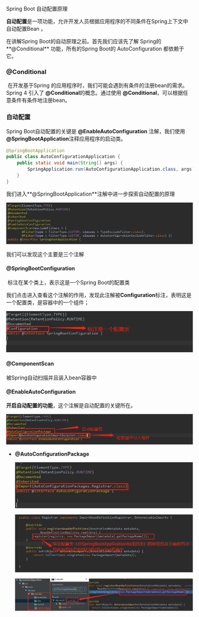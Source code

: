 Spring Boot 自动配置原理

 **自动配置**是一项功能，允许开发人员根据应用程序的不同条件在Spring上下文中自动配置Bean 。

 在讲解Spring Boot的自动原理之前。首先我们应该先了解 Spring的**@Conditional** 功能，所有的Spring Boot的 AutoConfiguration 都依赖于它。

### **@Conditional** 

​	在开发基于Spring 的应用程序时，我们可能会遇到有条件的注册bean的需求。Spring 4 引入了 **@Conditional**的概念。通过使用 **@Conditional**，可以根据任意条件有条件地注册bean。 



### 自动配置

Spring Boot自动配置的关键是 **@EnableAutoConfiguration** 注解，我们使用 **@SpringBootApplication**注释应用程序的启动类。

```java
@SpringBootApplication
public class AutoConfigurationApplication {
    public static void main(String[] args) {
        SpringApplication.run(AutoConfigurationApplication.class, args);
    }
}
```

我们进入**@SpringBootApplication**注解中进一步探索自动配置的原理

![1586185500830](./src/main/resources/images/1586185500830.png)

我们可以发现这个主要是三个注解

#### @SpringBootConfiguration

​	标注在某个类上，表示这是一个Spring Boot的配置类

​	我们点击进入查看这个注解的作用，发现此注解被**Configuration**标注，表明这是一个配置类，是容器中的一个组件；

![1586185846983](./src/main/resources/images/1586185846983.png)

#### @ComponentScan

被Spring自动扫描并且装入bean容器中

#### @EnableAutoConfiguration

**开启自动配置的功能**，这个注解是自动配置的关键所在。

![1586186406656](./src/main/resources/images/1586186406656.png)

- **@AutoConfigurationPackage**

  <img src="./src/main/resources/images/1586186652929.png" alt="1586186652929" style="zoom:150%;" />

  ![1586187161934](./src/main/resources/images/1586187161934.png)

  ![1586187393312](./src/main/resources/images/1586187393312.png)



